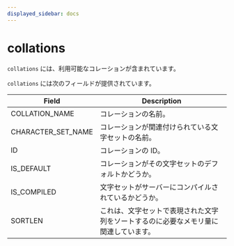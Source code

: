 ```yaml
---
displayed_sidebar: docs
---
```


# collations

`collations` には、利用可能なコレーションが含まれています。

`collations` には次のフィールドが提供されています。

| **Field**          | **Description**                                              |
| ------------------ | ------------------------------------------------------------ |
| COLLATION_NAME     | コレーションの名前。                                          |
| CHARACTER_SET_NAME | コレーションが関連付けられている文字セットの名前。             |
| ID                 | コレーションの ID。                                           |
| IS_DEFAULT         | コレーションがその文字セットのデフォルトかどうか。             |
| IS_COMPILED        | 文字セットがサーバーにコンパイルされているかどうか。           |
| SORTLEN            | これは、文字セットで表現された文字列をソートするのに必要なメモリ量に関連しています。 |